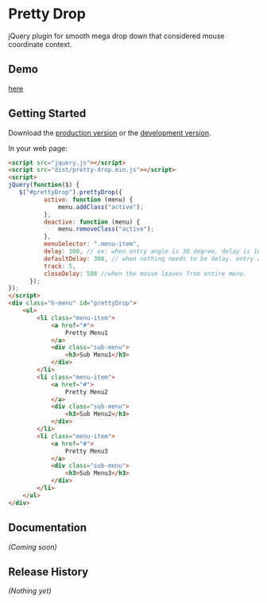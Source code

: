 # Pretty Drop

jQuery plugin for smooth mega drop down that considered mouse coordinate context.

## Demo

[here][page]

[page]: http://satoshi-m8a.github.io/pretty-drop

## Getting Started

Download the [production version][min] or the [development version][max].

[min]: https://raw.github.com/satoshi-m8a/pretty-drop/master/dist/jquery.pretty-drop.min.js
[max]: https://raw.github.com/satoshi-m8a/pretty-drop/master/dist/jquery.pretty-drop.js

In your web page:

```html
<script src="jquery.js"></script>
<script src="dist/pretty-drop.min.js"></script>
<script>
jQuery(function($) {
   $("#prettyDrop").prettyDrop({
          active: function (menu) {
              menu.addClass("active");
          },
          deactive: function (menu) {
              menu.removeClass("active");
          },
          menuSelector: ".menu-item",
          delay: 100, // ex: when entry angle is 30 degree, delay is 100 * 30 millisecond
          defaultDelay: 300, // when nothing needs to be delay. entry angle is 0 degree
          track: 5,
          closeDelay: 500 //when the mouse leaves from entire menu.
      });
});
</script>
<div class="h-menu" id="prettyDrop">
    <ul>
        <li class="menu-item">
            <a href="#">
                Pretty Menu1
            </a>
            <div class="sub-menu">
                <h3>Sub Menu1</h3>
            </div>
        </li>
        <li class="menu-item">
            <a href="#">
                Pretty Menu2
            </a>
            <div class="sub-menu">
                <h3>Sub Menu2</h3>
            </div>
        </li>
        <li class="menu-item">
            <a href="#">
                Pretty Menu3
            </a>
            <div class="sub-menu">
                <h3>Sub Menu3</h3>
            </div>
        </li>
    </ul>
</div>
```

## Documentation
_(Coming soon)_

## Release History
_(Nothing yet)_
